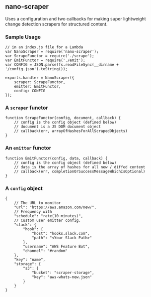 

## nano-scraper


Uses a configuration and two callbacks for making super lightweight change detection scrapers for structured content.


### Sample Usage
```
// in an index.js file for a Lambda
var NanoScraper = require('nano-scraper');
var ScrapeFunctor = require('./scrape');
var EmitFunctor = require('./emit');
var CONFIG = JSON.parse(fs.readFileSync(__dirname + '/config.json').toString());

exports.handler = NanoScraper({
	scraper: ScrapeFunctor,
	emitter: EmitFunctor, 
	config: CONFIG
});
```

### A `scraper` functor
```
function ScrapeFunctor(config, document, callback) {
	// config is the config object (defined below)
	// document is a JS DOM document object
	// callback(err, arrayOfHashesForAllScrapedObjects)
}
```

### An `emitter` functor
```
function EmitFunctor(config, data, callback) {
	// config is the config object (defined below)
	// data is the array of hashes for all new / diffed content
	// callback(err, completionOrSuccessMessageWhichIsOptional)
}
```

### A `config` object 
```
{
	// The URL to monitor
	"url": "https://aws.amazon.com/new/",
	// Frequency with
	"schedule": "rate(10 minutes)",
	// Custom user emitter config.
	"slack": {
		"hook": {
			"host": "hooks.slack.com",
			"path": "<Your Slack Path>"
		},
		"username": "AWS Feature Bot",
		"channel": "#random"
	},
	"key": "name",
	"storage": {
		"s3": {
			"bucket": "scraper-storage",
			"key": "aws-whats-new.json"
		}
	}
}
```

